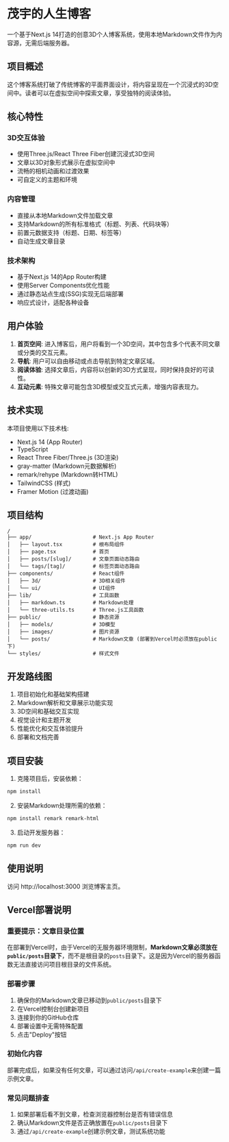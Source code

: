 # 茂宇的人生博客

一个基于Next.js 14打造的创意3D个人博客系统，使用本地Markdown文件作为内容源，无需后端服务器。

## 项目概述

这个博客系统打破了传统博客的平面界面设计，将内容呈现在一个沉浸式的3D空间中。读者可以在虚拟空间中探索文章，享受独特的阅读体验。

## 核心特性

### 3D交互体验
- 使用Three.js/React Three Fiber创建沉浸式3D空间
- 文章以3D对象形式展示在虚拟空间中
- 流畅的相机动画和过渡效果
- 可自定义的主题和环境

### 内容管理
- 直接从本地Markdown文件加载文章
- 支持Markdown的所有标准格式（标题、列表、代码块等）
- 前置元数据支持（标题、日期、标签等）
- 自动生成文章目录

### 技术架构
- 基于Next.js 14的App Router构建
- 使用Server Components优化性能
- 通过静态站点生成(SSG)实现无后端部署
- 响应式设计，适配各种设备

## 用户体验

1. **首页空间**: 进入博客后，用户将看到一个3D空间，其中包含多个代表不同文章或分类的交互元素。
2. **导航**: 用户可以自由移动或点击导航到特定文章区域。
3. **阅读体验**: 选择文章后，内容将以创新的3D方式呈现，同时保持良好的可读性。
4. **互动元素**: 特殊文章可能包含3D模型或交互式元素，增强内容表现力。

## 技术实现

本项目使用以下技术栈:
- Next.js 14 (App Router)
- TypeScript
- React Three Fiber/Three.js (3D渲染)
- gray-matter (Markdown元数据解析)
- remark/rehype (Markdown转HTML)
- TailwindCSS (样式)
- Framer Motion (过渡动画)

## 项目结构

```
/
├── app/                    # Next.js App Router
│   ├── layout.tsx          # 根布局组件
│   ├── page.tsx            # 首页
│   ├── posts/[slug]/       # 文章页面动态路由
│   └── tags/[tag]/         # 标签页面动态路由
├── components/             # React组件
│   ├── 3d/                 # 3D相关组件
│   └── ui/                 # UI组件
├── lib/                    # 工具函数
│   ├── markdown.ts         # Markdown处理
│   └── three-utils.ts      # Three.js工具函数
├── public/                 # 静态资源
│   ├── models/             # 3D模型
│   ├── images/             # 图片资源
│   └── posts/              # Markdown文章 (部署到Vercel时必须放在public下)
└── styles/                 # 样式文件
```

## 开发路线图

1. 项目初始化和基础架构搭建
2. Markdown解析和文章展示功能实现
3. 3D空间和基础交互实现
4. 视觉设计和主题开发
5. 性能优化和交互体验提升
6. 部署和文档完善 

## 项目安装

1. 克隆项目后，安装依赖：

```bash
npm install
```

2. 安装Markdown处理所需的依赖：

```bash
npm install remark remark-html
```

3. 启动开发服务器：

```bash
npm run dev
```

## 使用说明

访问 http://localhost:3000 浏览博客主页。

## Vercel部署说明

### 重要提示：文章目录位置

在部署到Vercel时，由于Vercel的无服务器环境限制，**Markdown文章必须放在`public/posts`目录下**，而不是根目录的`posts`目录下。这是因为Vercel的服务器函数无法直接访问项目根目录的文件系统。

### 部署步骤

1. 确保你的Markdown文章已移动到`public/posts`目录下
2. 在Vercel控制台创建新项目
3. 连接到你的GitHub仓库
4. 部署设置中无需特殊配置
5. 点击"Deploy"按钮

### 初始化内容

部署完成后，如果没有任何文章，可以通过访问`/api/create-example`来创建一篇示例文章。

### 常见问题排查

1. 如果部署后看不到文章，检查浏览器控制台是否有错误信息
2. 确认Markdown文件是否正确放置在`public/posts`目录下
3. 通过`/api/create-example`创建示例文章，测试系统功能
